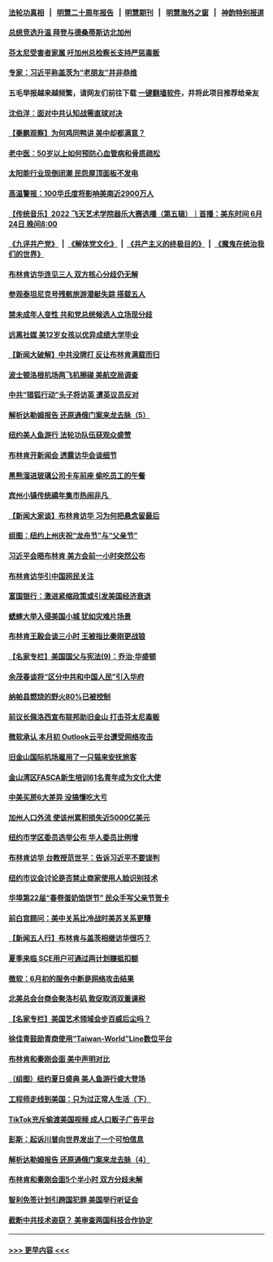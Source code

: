 #### [法轮功真相](https://github.com/gfw-breaker/truth/blob/master/README.md?t=0) &nbsp;&nbsp;|&nbsp;&nbsp; [明慧二十周年报告](https://github.com/gfw-breaker/mh-reports/blob/master/README.md?t=0) &nbsp;&nbsp;|&nbsp;&nbsp;[明慧期刊](https://github.com/gfw-breaker/mh-qikan) &nbsp;&nbsp;|&nbsp;&nbsp; [明慧海外之窗](https://github.com/gfw-breaker/mh-news/blob/master/README.md?t=0) &nbsp;&nbsp;|&nbsp;&nbsp; [神韵特别报道](https://github.com/gfw-breaker/mh-news/blob/master/shenyun.md?t=0)
#### [总统竞选升温 拜登与德桑蒂斯访北加州](../pages/nsc412/n14019302.md?t=06200943) 
#### [芬太尼受害者家属 吁加州总检察长支持严惩毒贩](../pages/nsc412/n14019298.md?t=06200943) 
#### [专家：习近平称盖茨为“老朋友”并非恭维](../pages/nsc412/n14019229.md?t=06200943) 
#### 五毛举报越来越频繁，请网友们前往下载 [一键翻墙软件](https://github.com/gfw-breaker/ssr-accounts)，并将此项目推荐给亲友
#### [沈伯洋：面对中共认知战需直球对决](../pages/nsc412/n14019284.md?t=06200943) 
#### [【秦鹏观察】为何鸡同鸭讲 美中却都满意？](../pages/nsc412/n14019228.md?t=06200943) 
#### [老中医：50岁以上如何预防心血管病和骨质疏松](../pages/nsc412/n14019279.md?t=06200943) 
#### [太阳能行业现倒闭潮 民怨屋顶面板不发电](../pages/nsc412/n14019225.md?t=06200943) 
#### [高温警报：100华氏度将影响美南近2900万人](../pages/nsc412/n14019199.md?t=06200943) 
#### [【传统音乐】2022 飞天艺术学院器乐大赛选播（第五辑）｜首播：美东时间 6月24日 晚间8:00](../pages/nsc412/n14019149.md?t=06200943) 
#### [《九评共产党》](https://github.com/begood0513/9ping.md/blob/master/README.md) &nbsp;|&nbsp; [《解体党文化》](../../../../jtdwh.md/blob/master/README.md)  &nbsp;|&nbsp; [《共产主义的终极目的》](../../../../gczydzjmd.md/blob/master/README.md) &nbsp;|&nbsp; [《魔鬼在统治我们的世界》](../../../../mgztzwmdsj.md/blob/master/README.md) 
#### [布林肯访华连见三人 双方核心分歧仍无解](../pages/nsc412/n14019180.md?t=06200943) 
#### [参观泰坦尼克号残骸旅游潜艇失踪 搭载五人](../pages/nsc412/n14019195.md?t=06200943) 
#### [禁未成年人变性 共和党总统候选人立场现分歧](../pages/nsc412/n14019143.md?t=06200943) 
#### [远离社媒 美12岁女孩以优异成绩大学毕业](../pages/nsc412/n14018782.md?t=06200943) 
#### [【新闻大破解】中共没牌打 反让布林肯满载而归](../pages/nsc412/n14019140.md?t=06200943) 
#### [波士顿洛根机场两飞机擦碰 美航空局调查](../pages/nsc412/n14019096.md?t=06200943) 
#### [中共“猎狐行动”头子将访英 遭英议员反对](../pages/nsc412/n14019129.md?t=06200943) 
#### [解析达勒姆报告 还原通俄门案来龙去脉（5）](../pages/nsc412/n14016671.md?t=06200943) 
#### [纽约美人鱼游行 法轮功队伍获观众盛赞](../pages/nsc412/n14018710.md?t=06200943) 
#### [布林肯开新闻会 透露访华会谈细节](../pages/nsc412/n14019092.md?t=06200943) 
#### [黑熊溜进玻璃公司卡车前座 偷吃员工的午餐](../pages/nsc412/n14018863.md?t=06200943) 
#### [宾州小镇传统禧年集市热闹非凡  ](../pages/nsc412/n14019050.md?t=06200943) 
#### [【新闻大家谈】布林肯访华 习为何把悬念留最后](../pages/nsc412/n14019030.md?t=06200943) 
#### [组图：纽约上州庆祝“龙舟节”与“父亲节”](../pages/nsc412/n14018705.md?t=06200943) 
#### [习近平会晤布林肯 美方会前一小时突然公布](../pages/nsc412/n14018856.md?t=06200943) 
#### [布林肯访华引中国网民关注](../pages/nsc412/n14018557.md?t=06200943) 
#### [富国银行：激进紧缩政策或引发美国经济衰退](../pages/nsc412/n14018859.md?t=06200943) 
#### [蟋蟀大举入侵美国小城 犹如灾难片场景](../pages/nsc412/n14018678.md?t=06200943) 
#### [布林肯王毅会谈三小时 王被指比秦刚更战狼](../pages/nsc412/n14018813.md?t=06200943) 
#### [【名家专栏】美国国父与宪法(9)：乔治‧华盛顿](../pages/nsc412/n14016040.md?t=06200943) 
#### [余茂春谈将“区分中共和中国人民”引入华府](../pages/nsc412/n14018707.md?t=06200943) 
#### [纳帕县燃烧的野火80%已被控制](../pages/nsc412/n14018737.md?t=06200943) 
#### [前议长佩洛西宣布联邦助旧金山 打击芬太尼毒贩](../pages/nsc412/n14018734.md?t=06200943) 
#### [微软承认 本月初 Outlook云平台遭受网络攻击](../pages/nsc412/n14018729.md?t=06200943) 
#### [旧金山国际机场雇用了一只猫来安抚旅客](../pages/nsc412/n14018726.md?t=06200943) 
#### [金山湾区FASCA新生培训61名青年成为文化大使](../pages/nsc412/n14018701.md?t=06200943) 
#### [中美买房6大差异 没搞懂吃大亏](../pages/nsc412/n14018682.md?t=06200943) 
#### [加州人口外流 使该州累积损失近5000亿美元](../pages/nsc412/n14018660.md?t=06200943) 
#### [纽约市学区委员选举公布 华人委员比例增](../pages/nsc412/n14018619.md?t=06200943) 
#### [布林肯访华 台教授范世平：告诉习近平不要误判](../pages/nsc412/n14018644.md?t=06200943) 
#### [纽约市议会讨论是否禁止商家使用人脸识别技术](../pages/nsc412/n14018621.md?t=06200943) 
#### [华埠第22届“春卷蛋奶馅饼节” 民众手写父亲节贺卡](../pages/nsc412/n14018639.md?t=06200943) 
#### [前白宫顾问：美中关系比冷战时美苏关系更糟](../pages/nsc412/n14018499.md?t=06200943) 
#### [【新闻五人行】布林肯与盖茨相继访华很巧？](../pages/nsc412/n14018489.md?t=06200943) 
#### [夏季来临 SCE用户可通过两计划赚抵扣额](../pages/nsc412/n14018579.md?t=06200943) 
#### [微软：6月初的服务中断是网络攻击结果](../pages/nsc412/n14018438.md?t=06200943) 
#### [北美总会台商会聚洛杉矶 敦促取消双重课税](../pages/nsc412/n14018505.md?t=06200943) 
#### [【名家专栏】美国艺术领域会步百威后尘吗？](../pages/nsc412/n14018272.md?t=06200943) 
#### [徐佳青鼓励青商使用“Taiwan-World”Line数位平台](../pages/nsc412/n14018382.md?t=06200943) 
#### [布林肯和秦刚会面 美中声明对比](../pages/nsc412/n14018469.md?t=06200943) 
#### [（组图）纽约夏日盛典 美人鱼游行盛大登场](../pages/nsc412/n14018441.md?t=06200943) 
#### [工程师走线到美国：只为过正常人生活（下）](../pages/nsc412/n14017191.md?t=06200943) 
#### [TikTok充斥偷渡美国视频 成人口贩子广告平台](../pages/nsc412/n14018397.md?t=06200943) 
#### [彭斯：起诉川普向世界发出了一个可怕信息](../pages/nsc412/n14018335.md?t=06200943) 
#### [解析达勒姆报告 还原通俄门案来龙去脉（4）](../pages/nsc412/n14016666.md?t=06200943) 
#### [布林肯和秦刚会面5个半小时 双方分歧未解](../pages/nsc412/n14018244.md?t=06200943) 
#### [智利免签计划引跨国犯罪 美国举行听证会](../pages/nsc412/n14018377.md?t=06200943) 
#### [截断中共技术盗窃？ 美审查两国科技合作协定](../pages/nsc412/n14018310.md?t=06200943) 

----
#### [ >>> 更早内容 <<< ](../indexes/nsc412-earlier.md)
